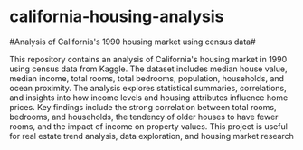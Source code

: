 # california-housing-analysis
#Analysis of California's 1990 housing market using census data#

This repository contains an analysis of California's housing market in 1990 using census data from Kaggle. The dataset includes median house value, median income, total rooms, total bedrooms, population, households, and ocean proximity. The analysis explores statistical summaries, correlations, and insights into how income levels and housing attributes influence home prices. Key findings include the strong correlation between total rooms, bedrooms, and households, the tendency of older houses to have fewer rooms, and the impact of income on property values. This project is useful for real estate trend analysis, data exploration, and housing market research
